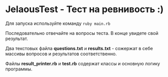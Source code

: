 # JelaousTest - Тест на ревнивость :)

Для запуска используйте команду ```ruby main.rb```

Последовательно отвечайте на вопросы теста.
В конце увидете свой результат.

Два текстовых файла **questions.txt** и **results.txt** - сожержат в себе массивы вопросов и результатов соответственно.

Файлы **result_printer.rb** и **test.rb** содержат классы и основную логику программы.
